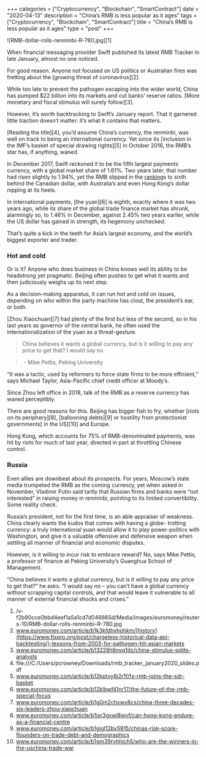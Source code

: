 +++
categories = ["Cryptocurrency", "Blockchain", "SmartContract"]
date = "2020-04-13"
description = "China’s RMB is less popular as it ages"
tags = ["Cryptocurrency", "Blockchain", "SmartContract"]
title = "China’s RMB is less popular as it ages"
type = "post"
+++

![RMB-dollar-rolls-renminbi-R-780.jpg][1]

  

When financial messaging provider Swift published its latest RMB Tracker
in late January, almost no one noticed.

For good reason. Anyone not focused on US politics or Australian fires
was fretting about the [growing threat of coronavirus][2].

While too late to prevent the pathogen escaping into the wider world,
China has pumped $22 billion into its markets and cut banks’ reserve
ratios. [More monetary and fiscal stimulus will surely follow][3].

However, it’s worth backtracking to Swift’s January report. That it
garnered little traction doesn’t matter: it’s what it contains that
matters.

[Reading the title][4], you’d assume China’s currency, the renminbi, was
well on track to being an international currency. Yet since its
[inclusion in the IMF’s basket of special drawing rights][5] in October
2016, the RMB’s star has, if anything, waned.

In December 2017, Swift reckoned it to be the fifth largest payments
currency, with a global market share of 1.61%. Two years later, that
number had risen slightly to 1.94%, yet the RMB slipped in the [ranking](https://www.playgroundfx.com/blog/crypto-exchange-ranking/)s
to sixth behind the Canadian dollar, with Australia’s and even Hong
Kong’s dollar nipping at its heels.

In international payments, [the yuan][6] is eighth, exactly where it was
two years ago, while its share of the global trade finance market has
shrunk, alarmingly so, to 1.46% in December, against 2.45% two years
earlier, while the US dollar has gained in strength, its hegemony
unchecked.

That’s quite a kick in the teeth for Asia’s largest economy, and the
world’s biggest exporter and trader.

### Hot and cold

Or is it? Anyone who does business in China knows well its ability to be
headstrong yet pragmatic. Beijing often pushes to get what it wants and
then judiciously weighs up its next step.

As a decision-making apparatus, it can run hot and cold on issues,
depending on who within the party machine has clout, the president’s
ear, or both.

[Zhou Xiaochuan][7] had plenty of the first but less of the second, so
in his last years as governor of the central bank, he often used the
internationalization of the yuan as a threat-gesture.

  

> China believes it wants a global currency, but is it willing to pay
any price to get that? I would say no  
>

>

>  - Mike Pettis, Peking University

  

“It was a tactic, used by reformers to force state firms to be more
efficient,” says Michael Taylor, Asia-Pacific chief credit officer at
Moody’s.

Since Zhou left office in 2018, talk of the RMB as a reserve currency
has waned perceptibly.

There are good reasons for this. Beijing has bigger fish to fry, whether
[riots on its periphery][8], [ballooning debts][9] or hostility from
protectionist governments[ in the US][10] and Europe.

Hong Kong, which accounts for 75% of RMB-denominated payments, was hit
by riots for much of last year, directed in part at throttling Chinese
control.

### Russia

Even allies are downbeat about its prospects. For years, Moscow’s state
media trumpeted the RMB as the coming currency, yet when asked in
November, Vladimir Putin said tartly that Russian firms and banks were
“not interested” in raising money in renminbi, pointing to its limited
convertibility. Some reality check.

Russia’s president, not for the first time, is an able appraiser of
weakness. China clearly wants the kudos that comes with having a globe-
trotting currency: a truly international yuan would allow it to play
power-politics with Washington, and give it a valuable offensive and
defensive weapon when settling all manner of financial and economic
disputes.

However, is it willing to incur risk to embrace reward? No, says Mike
Pettis, a professor of finance at Peking University’s Guanghua School of
Management.

“China believes it wants a global currency, but is it willing to pay any
price to get that?” he asks. “I would say no – you can’t have a global
currency without scrapping capital controls, and that would leave it
vulnerable to all manner of external financial shocks and crises.”

  

   1. /v-f2b90cce0bbd4eef1a5a1cd7d046665d/Media/images/euromoney/reuters-10/RMB-dollar-rolls-renminbi-R-780.jpg
   2. www.euromoney.com/article/b1k3kfdhxhqhkm/[history](https://www.fixpro.org/post/chargeless-historical-data-api-backtesting/)-lessons-from-2003-for-pathogen-hit-asian-markets
   3. www.euromoney.com/article/b13228h6nvq1dz/china-stimulus-splits-analysts
   4. file:///C:/Users/pcrowney/Downloads/rmb_tracker_january2020_slides.pdf
   5. www.euromoney.com/article/b12kptvy8j2r1f/fx-rmb-joins-the-sdr-basket
   6. www.euromoney.com/article/b12klbwf41nr17/the-future-of-the-rmb-special-focus
   7. www.euromoney.com/article/b1g0m2chvwx8cs/china-three-decades-six-leaders-zhou-xiaochuan
   8. www.euromoney.com/article/b1jsr3gxwl8wvf/can-hong-kong-endure-as-a-financial-centre
   9. www.euromoney.com/article/b1gjgl12bv5915/chinas-risk-score-flounders-on-trade-debt-and-demographics
   10. www.euromoney.com/article/b1gm39rvhhjch5/who-are-the-winners-in-the-uschina-trade-war